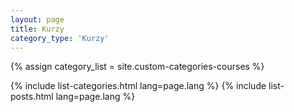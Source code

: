 ```yaml
---
layout: page
title: Kurzy
category_type: 'Kurzy'
---
```

{% assign category_list = site.custom-categories-courses %}

{% include list-categories.html lang=page.lang %}
{% include list-posts.html lang=page.lang %}